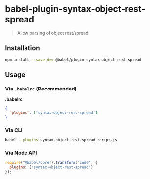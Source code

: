 # babel-plugin-syntax-object-rest-spread

> Allow parsing of object rest/spread.

## Installation

```sh
npm install --save-dev @babel/plugin-syntax-object-rest-spread
```

## Usage

### Via `.babelrc` (Recommended)

**.babelrc**

```json
{
  "plugins": ["syntax-object-rest-spread"]
}
```

### Via CLI

```sh
babel --plugins syntax-object-rest-spread script.js
```

### Via Node API

```javascript
require("@babel/core").transform("code", {
  plugins: ["syntax-object-rest-spread"]
});
```
